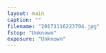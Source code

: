```yaml
---
layout: main
caption: ""
filename: "20171116223704.jpg"
fstop: "Unknown"
exposure: "Unknown"
---
```

